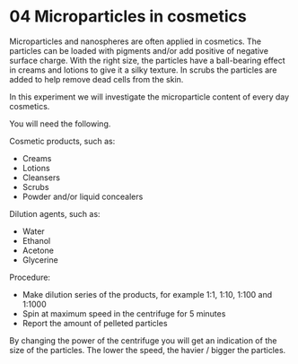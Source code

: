 04 Microparticles in cosmetics
===============================

Microparticles and nanospheres are often applied in cosmetics. The particles can be loaded with pigments and/or add positive of negative surface charge. With the right size, the particles have a ball-bearing effect in creams and lotions to give it a silky texture. In scrubs the particles are added to help remove dead cells from the skin.

In this experiment we will investigate the microparticle content of every day cosmetics.

You will need the following.

Cosmetic products, such as:
- Creams
- Lotions
- Cleansers
- Scrubs
- Powder and/or liquid concealers

Dilution agents, such as:
- Water
- Ethanol
- Acetone
- Glycerine

Procedure:
- Make dilution series of the products, for example 1:1, 1:10, 1:100 and 1:1000
- Spin at maximum speed in the centrifuge for 5 minutes
- Report the amount of pelleted particles

By changing the power of the centrifuge you will get an indication of the size of the particles. The lower the speed, the havier / bigger the particles.